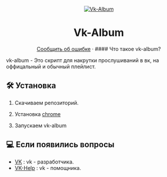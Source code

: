 <p align="center">
  <a href="https://github.com/INSIDE-EDITS/vk-album">
    <img alt="Vk-Album"/>
  </a>
</p>
<h1 align="center">
  Vk-Album
</h1>

<p align="center">
    <a href="https://github.com/rahuldkjain/github-profile-readme-generator/issues/new/choose">Сообщить об ошибке</a>
    ·
#### Что такое vk-album?

vk-album - Это скрипт для накрутки прослушиваний в вк, на оффицальный и обычный плейлист.

## 🛠️ Установка

1. Скачиваем репозиторий.

2. Установка [chrome](https://www.google.ru/chrome/)

3. Запускаем vk-album

## 💻 Если появились вопросы
- [VK](https://vk.com/bcemi_3abbltbli) : vk - разработчика.
- [VK-Help](https://vk.com/reichedits) : vk - помощника.
